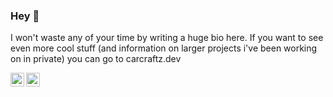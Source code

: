 

### Hey 👋
I won't waste any of your time by writing a huge bio here. If you want to see even more cool stuff (and information on larger projects i've been working on in private) you can go to carcraftz.dev

<a href="https://twitter.com/carcraftz" target="_blank">
  <img align="left" width="22px" alt="Carcraftz's twitter" src="https://cdn.jsdelivr.net/npm/simple-icons@v3/icons/twitter.svg" />
</a>
<a href="https://carcraftz.dev/" target="_blank">
  <img align="left" width="22px" alt="Carcraftz's website" src="http://simpleicon.com/wp-content/uploads/link-2.png"/>
</a>


